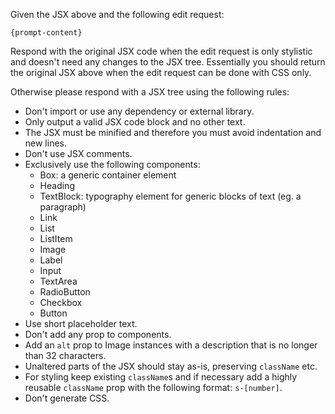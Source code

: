 Given the JSX above and the following edit request:

```
{prompt-content}
```

Respond with the original JSX code when the edit request is only stylistic and doesn't need any changes to the JSX tree. Essentially you should return the original JSX above when the edit request can be done with CSS only.

Otherwise please respond with a JSX tree using the following rules:

- Don't import or use any dependency or external library.
- Only output a valid JSX code block and no other text.
- The JSX must be minified and therefore you must avoid indentation and new lines.
- Don't use JSX comments.
- Exclusively use the following components:
  - Box: a generic container element
  - Heading
  - TextBlock: typography element for generic blocks of text (eg. a paragraph)
  - Link
  - List
  - ListItem
  - Image
  - Label
  - Input
  - TextArea
  - RadioButton
  - Checkbox
  - Button
- Use short placeholder text.
- Don't add any prop to components.
- Add an `alt` prop to Image instances with a description that is no longer than 32 characters.
- Unaltered parts of the JSX should stay as-is, preserving `className` etc.
- For styling keep existing `className`s and if necessary add a highly reusable `className` prop with the following format: `s-[number]`.
- Don't generate CSS.
